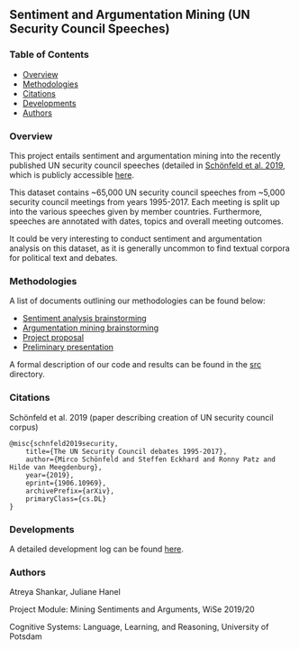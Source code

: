 ## Sentiment and Argumentation Mining (UN Security Council Speeches)

### Table of Contents

* [Overview](#Overview)
* [Methodologies](#Methodologies)
* [Citations](#Citations)
* [Developments](#Developments)
* [Authors](#Authors)

### Overview

This project entails sentiment and argumentation mining into the recently published UN security council speeches (detailed in [Schönfeld et al. 2019](https://arxiv.org/abs/1906.10969), which is publicly accessible [here](https://dataverse.harvard.edu/dataset.xhtml?persistentId=doi:10.7910/DVN/KGVSYH).

This dataset contains ~65,000 UN security council speeches from ~5,000 security council meetings from years 1995-2017. Each meeting is split up into the various speeches given by member countries. Furthermore, speeches are annotated with dates, topics and overall meeting outcomes.

It could be very interesting to conduct sentiment and argumentation analysis on this dataset, as it is generally uncommon to find textual corpora for political text and debates.

### Methodologies

A list of documents outlining our methodologies can be found below:

* [Sentiment analysis brainstorming](/docs/sentiment.md)
* [Argumentation mining brainstorming](/docs/arguments.md)
* [Project proposal](/docs/project_description/main.pdf)
* [Preliminary presentation](/docs/prelim_presentation/main.pdf)

A formal description of our code and results can be found in the [src](/src) directory.

### Citations

Schönfeld et al. 2019 (paper describing creation of UN security council corpus)

```
@misc{schnfeld2019security,
    title={The UN Security Council debates 1995-2017},
    author={Mirco Schönfeld and Steffen Eckhard and Ronny Patz and Hilde van Meegdenburg},
    year={2019},
    eprint={1906.10969},
    archivePrefix={arXiv},
    primaryClass={cs.DL}
}
```

### Developments

A detailed development log can be found [here](/docs/shankar_todos.md).

### Authors

Atreya Shankar, Juliane Hanel

Project Module: Mining Sentiments and Arguments, WiSe 2019/20

Cognitive Systems: Language, Learning, and Reasoning, University of Potsdam
